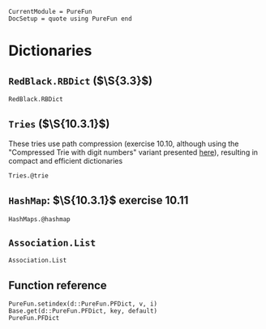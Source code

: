```@meta
CurrentModule = PureFun
DocSetup = quote using PureFun end
```

# Dictionaries

## `RedBlack.RBDict` ($\S{3.3}$) 

```@docs
RedBlack.RBDict
```

## `Tries` ($\S{10.3.1}$)

These tries use path compression (exercise 10.10, although using the
"Compressed Trie with digit numbers" variant presented
[here](https://www.cise.ufl.edu/~sahni/dsaaj/enrich/c16/tries.htm)), resulting
in compact and efficient dictionaries

```@docs
Tries.@trie
```

## `HashMap`: $\S{10.3.1}$ exercise 10.11

```@docs
HashMaps.@hashmap
```

## `Association.List`

```@docs
Association.List
```

## Function reference

```@docs
PureFun.setindex(d::PureFun.PFDict, v, i)
Base.get(d::PureFun.PFDict, key, default)
PureFun.PFDict
```

